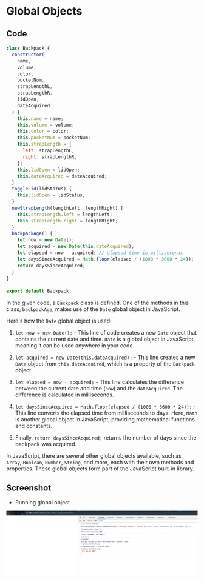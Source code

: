 # Global Objects

## Code

```javascript
class Backpack {
  constructor(
    name,
    volume,
    color,
    pocketNum,
    strapLengthL,
    strapLengthR,
    lidOpen,
    dateAcquired
  ) {
    this.name = name;
    this.volume = volume;
    this.color = color;
    this.pocketNum = pocketNum;
    this.strapLength = {
      left: strapLengthL,
      right: strapLengthR,
    };
    this.lidOpen = lidOpen;
    this.dateAcquired = dateAcquired;
  }
  toggleLid(lidStatus) {
    this.lidOpen = lidStatus;
  }
  newStrapLength(lengthLeft, lengthRight) {
    this.strapLength.left = lengthLeft;
    this.strapLength.right = lengthRight;
  }
  backpackAge() {
    let now = new Date();
    let acquired = new Date(this.dateAcquired);
    let elapsed = now - acquired; // elapsed time in milliseconds
    let daysSinceAcquired = Math.floor(elapsed / (1000 * 3600 * 24));
    return daysSinceAcquired;
  }
}

export default Backpack;
```
In the given code, a `Backpack` class is defined. One of the methods in this class, `backpackAge`, makes use of the `Date` global object in JavaScript.

Here's how the `Date` global object is used:

1. `let now = new Date();` - This line of code creates a new `Date` object that contains the current date and time. `Date` is a global object in JavaScript, meaning it can be used anywhere in your code. 

2. `let acquired = new Date(this.dateAcquired);` - This line creates a new `Date` object from `this.dateAcquired`, which is a property of the `Backpack` object.

3. `let elapsed = now - acquired;` - This line calculates the difference between the current date and time (`now`) and the `dateAcquired`. The difference is calculated in milliseconds.

4. `let daysSinceAcquired = Math.floor(elapsed / (1000 * 3600 * 24));` - This line converts the elapsed time from milliseconds to days. Here, `Math` is another global object in JavaScript, providing mathematical functions and constants.

5. Finally, `return daysSinceAcquired;` returns the number of days since the backpack was acquired.

In JavaScript, there are several other global objects available, such as `Array`, `Boolean`, `Number`, `String`, and more, each with their own methods and properties. These global objects form part of the JavaScript built-in library.

## Screenshot

- Running global object

![img](.images/global-objects.png)

